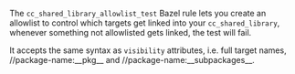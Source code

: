 The `cc_shared_library_allowlist_test` Bazel rule lets you create an allowlist
to control which targets get linked into your `cc_shared_library`, whenever
something not allowlisted gets linked, the test will fail.

It accepts the same syntax as `visibility` attributes, i.e. full target names,
//package-name:\_\_pkg\_\_ and //package-name:\_\_subpackages\_\_.
